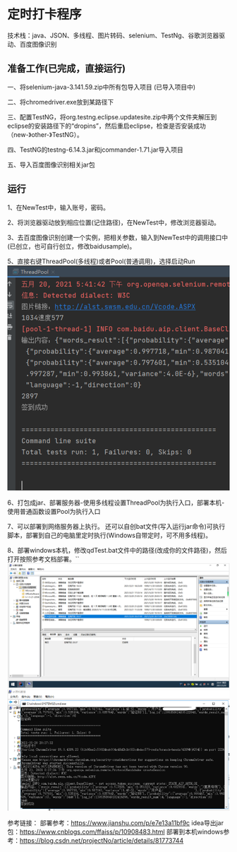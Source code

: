 # 定时打卡程序
技术栈：java、JSON、多线程、图片转码、selenium、TestNg、谷歌浏览器驱动、百度图像识别

## 准备工作(已完成，直接运行)
一、将selenium-java-3.141.59.zip中所有包导入项目 (已导入项目中)

二、将chromedriver.exe放到某路径下

三、配置TestNG，将org.testng.eclipse.updatesite.zip中两个文件夹解压到eclipse的安装路径下的“dropins”，然后重启eclipse，检查是否安装成功（new-》other-》TestNG）。

四、TestNG的testng-6.14.3.jar和jcommander-1.71.jar导入项目

五、导入百度图像识别相关jar包

## 运行
1、在NewTest中，输入账号，密码。

2、将浏览器驱动放到相应位置(记住路径)，在NewTest中，修改浏览器驱动。

3、去百度图像识别创建一个实例，把相关参数，输入到NewTest中的调用接口中(已创立，也可自行创立，修改baidusample)。

5、直接右键ThreadPool(多线程)或者Pool(普通调用)，选择启动Run
![img.png](img.png)

6、打包成jar、部署服务器-使用多线程设置ThreadPool为执行入口，部署本机-使用普通函数设置Pool为执行入口

7、可以部署到网络服务器上执行。 还可以自创bat文件(写入运行jar命令)可执行脚本，部署到自己的电脑里定时执行(Windows自带定时，可不用多线程)。

8、部署windows本机，修改qdTest.bat文件中的路径(改成你的文件路径)，然后打开按照参考文档部署。``
![img_3.png](img_3.png)![img_4.png](img_4.png)

参考链接：
部署参考：https://www.jianshu.com/p/e7e13a11bf9c
idea导出jar包：https://www.cnblogs.com/ffaiss/p/10908483.html
部署到本机windows参考：https://blog.csdn.net/projectNo/article/details/81773744

